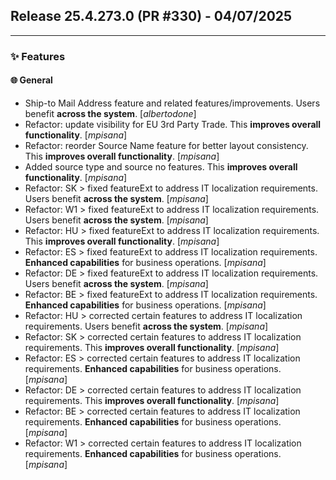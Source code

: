 ## Release 25.4.273.0 (PR #330) - 04/07/2025
---
### ✨ Features

#### 🌐 General
  * Ship-to Mail Address feature and related features/improvements. Users benefit **across the system**. [*albertodone*]
  * Refactor: update visibility for EU 3rd Party Trade. This **improves overall functionality**. [*mpisana*]
  * Refactor: reorder Source Name feature for better layout consistency. This **improves overall functionality**. [*mpisana*]
  * Added source type and source no features. This **improves overall functionality**. [*mpisana*]
  * Refactor: SK > fixed featureExt to address IT localization requirements. Users benefit **across the system**. [*mpisana*]
  * Refactor: W1 > fixed featureExt to address IT localization requirements. Users benefit **across the system**. [*mpisana*]
  * Refactor: HU > fixed featureExt to address IT localization requirements. This **improves overall functionality**. [*mpisana*]
  * Refactor: ES > fixed featureExt to address IT localization requirements. **Enhanced capabilities** for business operations. [*mpisana*]
  * Refactor: DE > fixed featureExt to address IT localization requirements. Users benefit **across the system**. [*mpisana*]
  * Refactor: BE > fixed featureExt to address IT localization requirements. **Enhanced capabilities** for business operations. [*mpisana*]
  * Refactor: HU > corrected certain features to address IT localization requirements. Users benefit **across the system**. [*mpisana*]
  * Refactor: SK > corrected certain features to address IT localization requirements. This **improves overall functionality**. [*mpisana*]
  * Refactor: ES > corrected certain features to address IT localization requirements. **Enhanced capabilities** for business operations. [*mpisana*]
  * Refactor: DE > corrected certain features to address IT localization requirements. This **improves overall functionality**. [*mpisana*]
  * Refactor: BE > corrected certain features to address IT localization requirements. **Enhanced capabilities** for business operations. [*mpisana*]
  * Refactor: W1 > corrected certain features to address IT localization requirements. **Enhanced capabilities** for business operations. [*mpisana*]

